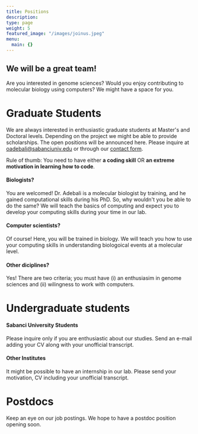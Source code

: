 ```yaml
---
title: Positions
description:
type: page
weight: 5
featured_image: "/images/joinus.jpeg"
menu:
  main: {}
---
```


We will be a great team!
---

Are you interested in genome sciences? Would you enjoy contributing to molecular biology using computers? We might have a space for you.

# Graduate Students

We are always interested in enthusiastic graduate students at Master's and Doctoral levels. Depending on the project we might be able to provide scholarships. The open positions will be announced here. Please inquire at [oadebali@sabanciuniv.edu](mailto:oadebali@sabanciuniv.edu) or through our [contact form](/contact).

Rule of thumb: You need to have either **a coding skill** OR **an extreme motivation in learning how to code**.

#### Biologists?
You are welcomed! Dr. Adebali is a molecular biologist by training, and he gained computational skills during his PhD. So, why wouldn't you be able to do the same? We will teach the basics of computing and expect you to develop your computing skills during your time in our lab.

#### Computer scientists?
Of course! Here, you will be trained in biology. We will teach you how to use your computing skills in understanding biologoical events at a molecular level.

#### Other diciplines?
Yes! There are two criteria; you must have (i) an enthusiasim in genome sciences and (ii) wilingness to work with computers.

# Undergraduate students

#### Sabanci University Students
Please inquire only if you are enthusiastic about our studies. Send an e-mail adding your CV along with your unofficial transcript.

#### Other Institutes
It might be possible to have an internship in our lab. Please send your motivation, CV including your unofficial transcript.

# Postdocs
Keep an eye on our job postings. We hope to have a postdoc position opening soon.
